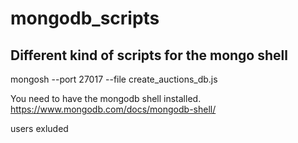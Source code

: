 # mongodb_scripts
## Different kind of scripts for the mongo shell

mongosh --port 27017 --file create_auctions_db.js

You need to have the mongodb shell installed. 
https://www.mongodb.com/docs/mongodb-shell/
    
users exluded
